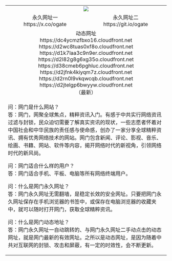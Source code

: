 ﻿<table>
  <tr></tr>
  <tr><td colspan=2 align=center><img src="https://d2jtelgp6bwyyw.cloudfront.net/Up/oGate.jpg" /></td></tr>
  <tr>
    <td align=center>永久网址一<br/>https://x.co/ogate</td>
    <td align=center>永久网址二<br/>https://git.io/ogate</td>
  </tr>
  <tr><td colspan=2 align=center>动态网址
<br>https://dc4ycmzfbxo16.cloudfront.net
<br>https://d2wc8tuas0xf8o.cloudfront.net
<br>https://d1k7laa3c9n9er.cloudfront.net
<br>https://d2l82g8g6xg35o.cloudfront.net
<br>https://d38cmeb6pghluc.cloudfront.net
<br>https://d2jfnk4kiyqm7z.cloudfront.net
<br>https://d2rn0l9vkqwcqb.cloudfront.net
<br>https://d2jtelgp6bwyyw.cloudfront.net
    <br/>（最新）</td>
  </tr>
  <tr>
    <td colspan=2>
        <p>
        问：网门是什么网站？<br/>
        答：网门，网聚全球焦点，精粹资讯入门。有感于中共实行网络资讯过滤与封锁，民众迫切需要了解真实资讯的现状，一些志愿者怀着对中国社会和中华民族的责任感与使命感，创办了一家分享全球精粹资讯、拥有优秀网络技术的网站。网门包含新闻、评论、影视、音乐、绘画、书籍、网站、软件等内容，揭开网络时代的新视角，引领网络时代的新风尚。
        </p>
        <p>
        问：网门适合什么样的用户？<br/>
        答：网门适合手机、平板、电脑等所有网络终端用户。
        </p>
        <p>
        问：什么是网门永久网址？<br/>
        答：网门永久网址无需翻墙，是稳定长效的安全网址。只要把网门永久网址保存在手机浏览器的书签中，或保存在电脑浏览器的收藏夹中，就可以随时打开网门，获取全球精粹资讯。
        </p>
        <p>
        问：什么是网门动态地址？<br/>
        答：网门永久网址一自动跳转的、与网门永久网址二手动点击的动态网址，就是网门最新的有效网址。之所以是动态网址，是因为随着中共对互联网的封锁、攻击和屏蔽，有一定的时效性，会不断更新。
        </p>
    </td>
  </tr>
</table>
